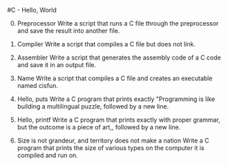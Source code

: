 #C - Hello, World

0. Preprocessor
	Write a script that runs a C file through the preprocessor and save the result into another file.

1. Compiler
	Write a script that compiles a C file but does not link.

2. Assembler
	Write a script that generates the assembly code of a C code and save it in an output file.

3. Name
	Write a script that compiles a C file and creates an executable named cisfun.

4. Hello, puts
	Write a C program that prints exactly "Programming is like building a multilingual puzzle, followed by a new line.

5. Hello, printf
	Write a C program that prints exactly with proper grammar, but the outcome is a piece of art,, followed by a new line.

6. Size is not grandeur, and territory does not make a nation
	Write a C program that prints the size of various types on the computer it is compiled and run on.


